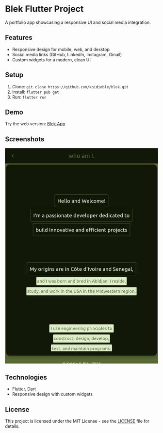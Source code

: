 
# Blek Flutter Project

A portfolio app showcasing a responsive UI and social media integration.

## Features

- Responsive design for mobile, web, and desktop
- Social media links (GitHub, LinkedIn, Instagram, Gmail)
- Custom widgets for a modern, clean UI

## Setup

1. Clone: `git clone https://github.com/koidioble/blek.git`
2. Install: `flutter pub get`
3. Run: `flutter run`

## Demo

Try the web version: [Blek App](https://koidioble.github.io/blek)

## Screenshots

![Home Page](flutter_01.png)

## Technologies

- Flutter, Dart
- Responsive design with custom widgets

## License

This project is licensed under the MIT License - see the [LICENSE](LICENSE) file for details.
